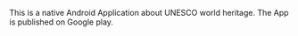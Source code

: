 This is a native Android Application about UNESCO world heritage. The App is published on Google play.
